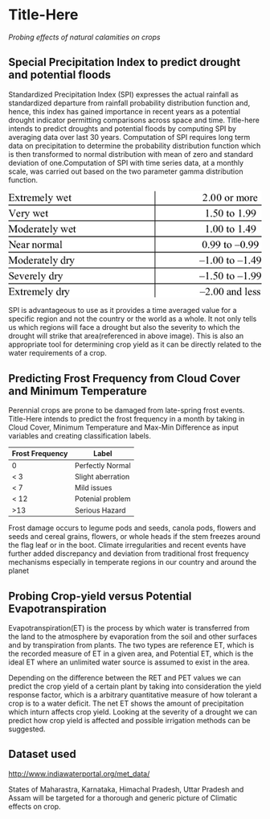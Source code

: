 # Title-Here
*Probing effects of natural calamities on crops*


## Special Precipitation Index to predict drought and potential floods
Standardized Precipitation Index (SPI) expresses the actual rainfall as standardized departure from rainfall probability distribution function and, hence, this index has gained importance in recent years as a potential drought indicator permitting comparisons across space and time. Title-here intends to predict droughts and potential floods by computing SPI by averaging data over last 30 years. Computation of SPI requires long term data on precipitation to determine the probability distribution function which is then transformed to normal distribution with mean of zero and standard deviation of one.Computation of SPI with time series data, at a monthly scale, was carried out based on the two parameter gamma distribution function.

![SPI v/s Aridity](https://github.com/AbhilashRN/Title-Here/blob/master/spi%20index%20table.png)

SPI is advantageous to use as it provides a time averaged value for a specific region and not the country or the world as a whole. It not only tells us which regions will face a drought but also the severity to which the drought will strike that area(referenced in above image). This is also an appropriate tool for determining crop yield as it can be directly related to the water requirements of a crop.


## Predicting Frost Frequency from Cloud Cover and Minimum Temperature 
Perennial crops are prone to be damaged from late-spring frost events. Title-Here intends to predict the frost frequency in a month by taking in Cloud Cover, Minimum Temperature and Max-Min Difference as input variables and creating classification labels.

| Frost Frequency  | Label |
| --------- |--------- |
| 0 | Perfectly Normal   |
| < 3 | Slight aberration  |
| < 7 | Mild issues  |
| < 12 | Potenial problem  |
| >13 | Serious Hazard |

Frost damage occurs to legume pods and seeds, canola pods, flowers and seeds and cereal grains, flowers, or whole heads if the stem freezes around the flag leaf or in the boot. Climate irregularities and recent events have further added discrepancy and deviation from traditional frost frequency mechanisms especially in temperate regions in our country and around the planet

## Probing Crop-yield versus Potential Evapotranspiration
Evapotranspiration(ET) is the process by which water is transferred from the land to the atmosphere by evaporation from the soil and other surfaces and by transpiration from plants. The two types are reference ET, which is the recorded measure of ET in a given area, and Potential ET, which is the ideal ET where an unlimited water source is assumed to exist in the area.

Depending on the difference between the RET and PET values we can predict the crop yield of a certain plant by taking into consideration the yield response factor, which is a arbitrary quantitative measure of how tolerant a crop is to a water deficit. The net ET shows the amount of precipitation which inturn affects crop yield. Looking at the severity of a drought we can predict how crop yield is affected and possible irrigation methods can be suggested.


## Dataset used 
http://www.indiawaterportal.org/met_data/

States of Maharastra, Karnataka, Himachal Pradesh, Uttar Pradesh and Assam will be targeted for a thorough and generic picture of Climatic effects on crop.
